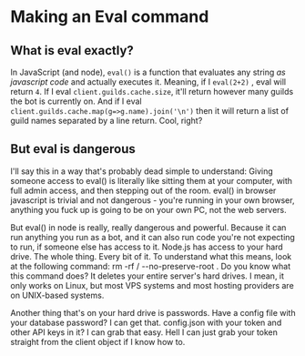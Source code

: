 # Making an Eval command

##  What is eval exactly?

 In JavaScript \(and node\), `eval()` is a function that evaluates any string _as javascript code_ and actually executes it. Meaning, if I `eval(2+2)` , eval will return `4`. If I eval `client.guilds.cache.size`, it'll return however many guilds the bot is currently on. And if I eval `client.guilds.cache.map(g=>g.name).join('\n')` then it will return a list of guild names separated by a line return. Cool, right?

##  But eval is dangerous

I'll say this in a way that's probably dead simple to understand: Giving someone access to eval\(\) is literally like sitting them at your computer, with full admin access, and then stepping out of the room. eval\(\) in browser javascript is trivial and not dangerous - you're running in your own browser, anything you fuck up is going to be on your own PC, not the web servers.

But eval\(\) in node is really, really dangerous and powerful. Because it can run anything you run as a bot, and it can also run code you're not expecting to run, if someone else has access to it. Node.js has access to your hard drive. The whole thing. Every bit of it. To understand what this means, look at the following command: rm -rf / --no-preserve-root . Do you know what this command does? It deletes your entire server's hard drives. I mean, it only works on Linux, but most VPS systems and most hosting providers are on UNIX-based systems.

Another thing that's on your hard drive is passwords. Have a config file with your database password? I can get that. config.json with your token and other API keys in it? I can grab that easy. Hell I can just grab your token straight from the client object if I know how to.

